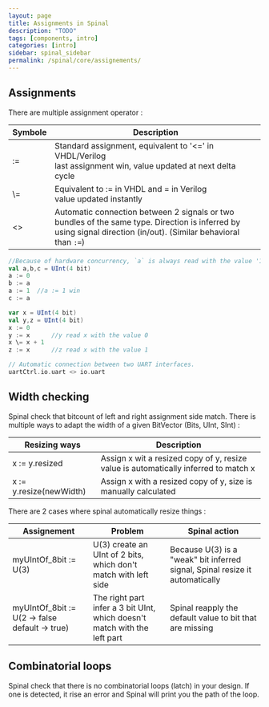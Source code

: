 ```yaml
---
layout: page
title: Assignments in Spinal
description: "TODO"
tags: [components, intro]
categories: [intro]
sidebar: spinal_sidebar
permalink: /spinal/core/assignements/
---
```



## Assignments
There are multiple assignment operator :

| Symbole| Description |
| ------- | ---- |
| := | Standard assignment, equivalent to '<=' in VHDL/Verilog <br> last assignment win, value updated at next delta cycle  |
| \\= | Equivalent to := in VHDL and = in Verilog <br> value updated instantly |
| <> | Automatic connection between 2 signals or two bundles of the same type. Direction is inferred by using signal direction (in/out). (Similar behavioral than `:=`)  |

```scala
//Because of hardware concurrency, `a` is always read with the value '1' by b and c
val a,b,c = UInt(4 bit)
a := 0
b := a
a := 1  //a := 1 win
c := a  

var x = UInt(4 bit)
val y,z = UInt(4 bit)
x := 0
y := x      //y read x with the value 0
x \= x + 1
z := x      //z read x with the value 1

// Automatic connection between two UART interfaces.
uartCtrl.io.uart <> io.uart
```

## Width checking

Spinal check that bitcount of left and right assignment side match. There is multiple ways to adapt the width of a given BitVector (Bits, UInt, SInt) :

| Resizing ways | Description|
| ------- | ---- |
| x := y.resized | Assign x wit a resized copy of y, resize value is automatically inferred to match x  |
| x := y.resize(newWidth) | Assign x with a resized copy of y, size is manually calculated |

There are 2 cases where spinal automatically resize things :


| Assignement | Problem | Spinal action |
| ------- | ---- | ---- |
| myUIntOf_8bit := U(3) | U(3) create an UInt of 2 bits, which don't match with left side  | Because  U(3) is a "weak" bit inferred signal, Spinal resize it automatically |
| myUIntOf_8bit := U(2 -> false default -> true) | The right part infer a 3 bit UInt, which doesn't match with the left part | Spinal reapply the default value to bit that are missing |

## Combinatorial loops

Spinal check that there is no combinatorial loops (latch) in your design. If one is detected, it rise an error and Spinal will print you the path of the loop.
